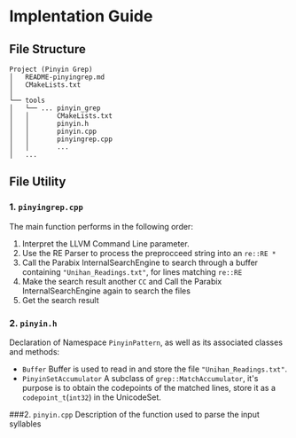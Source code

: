 # Implentation Guide

## File Structure
```
Project (Pinyin Grep)
│   README-pinyingrep.md
│   CMakeLists.txt
│
└── tools
│   └── ... pinyin_grep
│   │       CMakeLists.txt
│   │       pinyin.h
│   │       pinyin.cpp
│   │       pinyingrep.cpp
│   │       ...
│   ...

```

## File Utility 

### 1. `pinyingrep.cpp` 
The main function performs in the following order:
1. Interpret the LLVM Command Line parameter.
1. Use the RE Parser to process the preprocceed string into an `re::RE *`
1. Call the Parabix InternalSearchEngine to search through a buffer containing `"Unihan_Readings.txt"`, for lines matching `re::RE`
1. Make the search result another  `CC` and Call the Parabix InternalSearchEngine again to search the files 
1. Get the search result


### 2. `pinyin.h`
Declaration of Namespace `PinyinPattern`, as well as its associated classes and methods:
- `Buffer`
Buffer is used to read in and store the file `"Unihan_Readings.txt"`.
- `PinyinSetAccumulator`
A subclass of `grep::MatchAccumulator`, it's purpose is to obtain the codepoints of the matched lines, store it as a `codepoint_t`(`int32`) in the UnicodeSet.

###2. `pinyin.cpp`
Description of the function used to parse the input syllables
